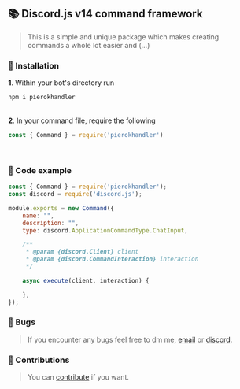 ## 📚 Discord.js v14 command framework

> This is a simple and unique package which makes creating commands a whole lot easier and (...)

### 🚀 Installation

**1**. Within your bot's directory run

```bash
npm i pierokhandler
```

<bt></br>
**2**. In your command file, require the following

```js
const { Command } = require('pierokhandler')
```

<bt></br>

### 📑 Code example

```js
const { Command } = require('pierokhandler');
const discord = require('discord.js');

module.exports = new Command({
    name: "",
    description: "",
    type: discord.ApplicationCommandType.ChatInput,

    /**
     * @param {discord.Client} client
     * @param {discord.CommandInteraction} interaction
     */

    async execute(client, interaction) {

    },
});
```

### 🔧 Bugs

> If you encounter any bugs feel free to dm me, [email](mailto:pierok420@gmail.com) or [discord](https://discord.com/users/577571414186393661/).

### 🎲 Contributions

> You can [contribute](./docs/CONTRIBUTING.md) if you want.
